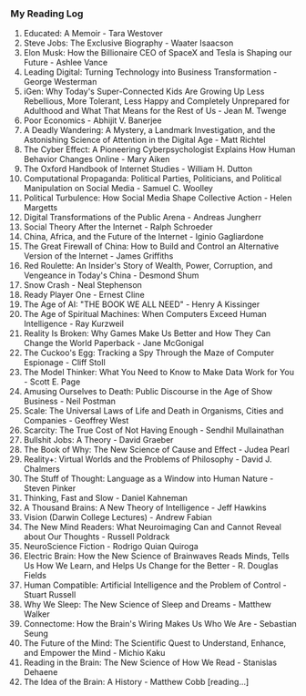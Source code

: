 ### My Reading Log

1. Educated: A Memoir - Tara Westover
2. Steve Jobs: The Exclusive Biography - Waater Isaacson
3. Elon Musk: How the Billionaire CEO of SpaceX and Tesla is Shaping our Future - Ashlee Vance
4. Leading Digital: Turning Technology into Business Transformation - George Westerman
5. iGen: Why Today's Super-Connected Kids Are Growing Up Less Rebellious, More Tolerant, Less Happy and Completely Unprepared for Adulthood and What That Means for the Rest of Us - Jean M. Twenge
6. Poor Economics - Abhijit V. Banerjee
7. A Deadly Wandering: A Mystery, a Landmark Investigation, and the Astonishing Science of Attention in the Digital Age - Matt Richtel
8. The Cyber Effect: A Pioneering Cyberpsychologist Explains How Human Behavior Changes Online - Mary Aiken
9. The Oxford Handbook of Internet Studies - William H. Dutton
10. Computational Propaganda: Political Parties, Politicians, and Political Manipulation on Social Media - Samuel C. Woolley
11. Political Turbulence: How Social Media Shape Collective Action - Helen Margetts
12. Digital Transformations of the Public Arena - Andreas Jungherr
13. Social Theory After the Internet - Ralph Schroeder
14. China, Africa, and the Future of the Internet - Iginio Gagliardone
15. The Great Firewall of China: How to Build and Control an Alternative Version of the Internet - James Griffiths
16. Red Roulette: An Insider's Story of Wealth, Power, Corruption, and Vengeance in Today's China - Desmond Shum
17. Snow Crash - Neal Stephenson
18. Ready Player One - Ernest Cline
19. The Age of AI: "THE BOOK WE ALL NEED" - Henry A Kissinger
20. The Age of Spiritual Machines: When Computers Exceed Human Intelligence - Ray Kurzweil
21. Reality Is Broken: Why Games Make Us Better and How They Can Change the World Paperback - Jane McGonigal
22. The Cuckoo's Egg: Tracking a Spy Through the Maze of Computer Espionage - Cliff Stoll
23. The Model Thinker: What You Need to Know to Make Data Work for You - Scott E. Page
24. Amusing Ourselves to Death: Public Discourse in the Age of Show Business - Neil Postman
25. Scale: The Universal Laws of Life and Death in Organisms, Cities and Companies - Geoffrey West
26. Scarcity: The True Cost of Not Having Enough - Sendhil Mullainathan
27. Bullshit Jobs: A Theory - David Graeber
28. The Book of Why: The New Science of Cause and Effect - Judea Pearl
29. Reality+: Virtual Worlds and the Problems of Philosophy - David J. Chalmers
30. The Stuff of Thought: Language as a Window into Human Nature - Steven Pinker
31. Thinking, Fast and Slow - Daniel Kahneman
32. A Thousand Brains: A New Theory of Intelligence - Jeff Hawkins
33. Vision (Darwin College Lectures) -  Andrew Fabian
34. The New Mind Readers: What Neuroimaging Can and Cannot Reveal about Our Thoughts - Russell Poldrack
35. NeuroScience Fiction - Rodrigo Quian Quiroga
36. Electric Brain: How the New Science of Brainwaves Reads Minds, Tells Us How We Learn, and Helps Us Change for the Better - R. Douglas Fields
37. Human Compatible: Artificial Intelligence and the Problem of Control - Stuart Russell
38. Why We Sleep: The New Science of Sleep and Dreams - Matthew Walker
39. Connectome: How the Brain's Wiring Makes Us Who We Are - Sebastian Seung
40. The Future of the Mind: The Scientific Quest to Understand, Enhance, and Empower the Mind - Michio Kaku
41. Reading in the Brain: The New Science of How We Read - Stanislas Dehaene
42. The Idea of the Brain: A History - Matthew Cobb [reading...]
